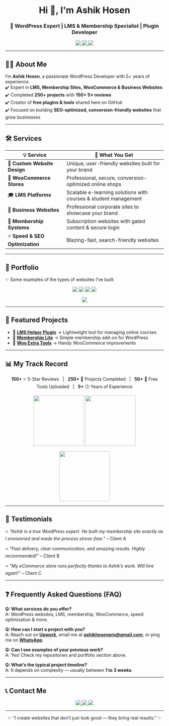 <!-- HERO SECTION -->
<h1 align="center">Hi 👋, I'm Ashik Hosen</h1>
<h3 align="center">🚀 WordPress Expert | LMS & Membership Specialist | Plugin Developer</h3>

<p align="center">
  <a href="mailto:ashikhosenpro@gmail.com">
    <img src="https://img.shields.io/badge/📩%20Book%20a%20Free%20Call-blue?style=for-the-badge"/>
  </a>
  <a href="https://www.upwork.com/freelancers/~0149dca64e097bb32f">
    <img src="https://img.shields.io/badge/💼%20Hire%20Me%20on%20Upwork-6fda44?style=for-the-badge&logo=upwork&logoColor=white"/>
  </a>
  <a href="https://wa.me/8801728827863">
    <img src="https://img.shields.io/badge/💬%20WhatsApp-25D366?style=for-the-badge&logo=whatsapp&logoColor=white"/>
  </a>
</p>

---

## 👨‍💻 About Me  
I’m **Ashik Hosen**, a passionate WordPress Developer with 5+ years of experience.  
✔️ Expert in **LMS, Membership Sites, WooCommerce & Business Websites**  
✔️ Completed **250+ projects** with **150+ 5⭐ reviews**  
✔️ Creator of **free plugins & tools** shared here on GitHub  
✔️ Focused on building **SEO-optimized, conversion-friendly websites** that grow businesses  

---

## 🛠️ Services  

| 💡 Service | 📌 What You Get |
|------------|----------------|
| 🎨 **Custom Website Design** | Unique, user-friendly websites built for your brand |
| 🛒 **WooCommerce Stores** | Professional, secure, conversion-optimized online shops |
| 🎓 **LMS Platforms** | Scalable e-learning solutions with courses & student management |
| 🏢 **Business Websites** | Professional corporate sites to showcase your brand |
| 🔐 **Membership Systems** | Subscription websites with gated content & secure login |
| ⚡ **Speed & SEO Optimization** | Blazing-fast, search-friendly websites |

---

## 📂 Portfolio  

✨ Some examples of the types of websites I’ve built:  

<p align="center">
  <img src="https://via.placeholder.com/250x150.png?text=LMS+Website" />
  <img src="https://via.placeholder.com/250x150.png?text=Membership+Site" />
  <img src="https://via.placeholder.com/250x150.png?text=Ecommerce+Store" />
  <img src="https://via.placeholder.com/250x150.png?text=Business+Website" />
</p>

<p align="center">
  <a href="https://github.com/ashikhosen?tab=repositories">
    <img src="https://img.shields.io/badge/🔍%20Explore%20More%20Projects-brightgreen?style=for-the-badge"/>
  </a>
</p>

---

## 🚀 Featured Projects  

- 🔧 [**LMS Helper Plugin**](#) → Lightweight tool for managing online courses  
- 🔧 [**Membership Lite**](#) → Simple membership add-on for WordPress  
- 🔧 [**Woo Extra Tools**](#) → Handy WooCommerce improvements  

---

## 📊 My Track Record  

<p align="center">
  <b>150+</b> ⭐ 5-Star Reviews &nbsp; | &nbsp; 
  <b>250+</b> 📂 Projects Completed &nbsp; | &nbsp; 
  <b>50+</b> 🔌 Free Tools Uploaded &nbsp; | &nbsp; 
  <b>5+</b> 🕔 Years of Experience
</p>

<p align="center">
  <img src="https://github-readme-stats.vercel.app/api?username=ashikhosen&show_icons=true&theme=tokyonight&hide_border=true" height="160"/>
  <img src="https://github-readme-stats.vercel.app/api/top-langs/?username=ashikhosen&layout=compact&theme=tokyonight&hide_border=true" height="160"/>
</p>

<p align="center">
  <img src="https://github-readme-streak-stats.herokuapp.com/?user=ashikhosen&theme=tokyonight&hide_border=true" height="160"/>
</p>

---

## 💬 Testimonials  

⭐ *"Ashik is a true WordPress expert. He built my membership site exactly as I envisioned and made the process stress-free."* – Client A  

⭐ *"Fast delivery, clear communication, and amazing results. Highly recommended!"* – Client B  

⭐ *"My eCommerce store runs perfectly thanks to Ashik’s work. Will hire again!"* – Client C  

---

## ❓ Frequently Asked Questions (FAQ)  

**Q: What services do you offer?**  
A: WordPress websites, LMS, membership, WooCommerce, speed optimization & more.  

**Q: How can I start a project with you?**  
A: Reach out on **[Upwork](https://www.upwork.com/freelancers/~0149dca64e097bb32f)**, email me at **ashikhosenpro@gmail.com**, or ping me on **[WhatsApp](https://wa.me/8801728827863)**.  

**Q: Can I see examples of your previous work?**  
A: Yes! Check my repositories and portfolio section above.  

**Q: What’s the typical project timeline?**  
A: It depends on complexity — usually between **1 to 3 weeks**.  

---

## 📞 Contact Me  

<p align="center">
  <a href="mailto:ashikhosenpro@gmail.com">
    <img src="https://img.shields.io/badge/📩%20Email-D14836?style=for-the-badge&logo=gmail&logoColor=white"/>
  </a>
  <a href="https://www.upwork.com/freelancers/~0149dca64e097bb32f">
    <img src="https://img.shields.io/badge/💼%20Upwork-6fda44?style=for-the-badge&logo=upwork&logoColor=white"/>
  </a>
  <a href="https://wa.me/8801728827863">
    <img src="https://img.shields.io/badge/💬%20WhatsApp-25D366?style=for-the-badge&logo=whatsapp&logoColor=white"/>
  </a>
</p>

---

<p align="center">✨ “I create websites that don’t just look good — they bring real results.” ✨</p>
